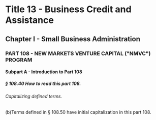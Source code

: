 
# Title 13 - Business Credit and Assistance
## Chapter I - Small Business Administration
### PART 108 - NEW MARKETS VENTURE CAPITAL ("NMVC") PROGRAM
#### Subpart A - Introduction to Part 108
##### § 108.40 How to read this part 108.
###### Capitalizing defined terms.

(b)Terms defined in § 108.50 have initial capitalization in this part 108.
